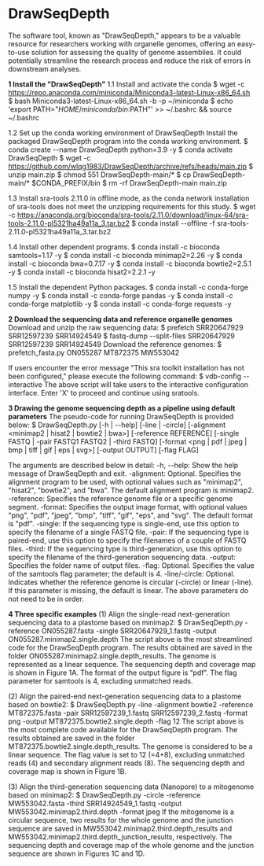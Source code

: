 # DrawSeqDepth
The software tool, known as "DrawSeqDepth," appears to be a valuable resource for researchers working with organelle genomes, offering an easy-to-use solution for assessing the quality of genome assemblies. It could potentially streamline the research process and reduce the risk of errors in downstream analyses.

**1 Install the "DrawSeqDepth"**
1.1 Install and activate the conda
$ wget -c https://repo.anaconda.com/miniconda/Miniconda3-latest-Linux-x86_64.sh
$ bash Miniconda3-latest-Linux-x86_64.sh -b -p ~/miniconda 
$ echo 'export PATH="$HOME/miniconda/bin:$PATH"' >> ~/.bashrc && source ~/.bashrc

1.2 Set up the conda working environment of DrawSeqDepth
Install the packaged DrawSeqDepth program into the conda working environment.
$ conda create --name DrawSeqDepth python=3.9 -y
$ conda activate DrawSeqDepth
$ wget -c https://github.com/wlqg1983/DrawSeqDepth/archive/refs/heads/main.zip
$ unzip main.zip 
$ chmod 551 DrawSeqDepth-main/* 
$ cp DrawSeqDepth-main/* $CONDA_PREFIX/bin 
$ rm -rf DrawSeqDepth-main main.zip

1.3 Install sra-tools 2.11.0 in offline mode, as the conda network installation of sra-tools does not meet the unzipping requirements for this study.
$ wget -c https://anaconda.org/bioconda/sra-tools/2.11.0/download/linux-64/sra-tools-2.11.0-pl5321ha49a11a_3.tar.bz2 
$ conda install --offline -f sra-tools-2.11.0-pl5321ha49a11a_3.tar.bz2

1.4 Install other dependent programs.
$ conda install -c bioconda samtools=1.17 -y
$ conda install -c bioconda minimap2=2.26 -y
$ conda install -c bioconda bwa=0.7.17 -y
$ conda install -c bioconda bowtie2=2.5.1 -y
$ conda install -c bioconda hisat2=2.2.1 -y

1.5 Install the dependent Python packages.
$ conda install -c conda-forge numpy -y
$ conda install -c conda-forge pandas -y
$ conda install -c conda-forge matplotlib -y
$ conda install -c conda-forge requests -y

**2 Download the sequencing data and reference organelle genomes**
Download and unzip the raw sequencing data:
$ prefetch SRR20647929 SRR12597239 SRR14924549
$ fastq-dump --split-files SRR20647929 SRR12597239 SRR14924549
Download the reference genomes:
$ prefetch_fasta.py ON055287 MT872375 MW553042

If users encounter the error message "This sra toolkit installation has not been configured," please execute the following command: 
$ vdb-config --interactive
The above script will take users to the interactive configuration interface. Enter 'X' to proceed and continue using sratools.

**3 Drawing the genome sequencing depth as a pipeline using default parameters**
The pseudo-code for running DrawSeqDepth is provided below:
$ DrawSeqDepth.py [-h | --help] [-line | -circle] [-alignment <minimap2 | hisat2 | bowtie2 | bwa>] [-reference REFERENCE] [-single FASTQ | -pair FASTQ1 FASTQ2 | -third FASTQ] [-format <png | pdf | jpeg | bmp | tiff | gif | eps | svg>] [-output OUTPUT] [-flag FLAG]

The arguments are described below in detail:
-h, --help: Show the help message of DrawSeqDepth and exit.
-alignment: Optional. Specifies the alignment program to be used, with optional values such as "minimap2", "hisat2", "bowtie2", and "bwa". The default alignment program is minimap2.
-reference: Specifies the reference genome file or a specific genome segment.
-format: Specifies the output image format, with optional values "png", "pdf", "jpeg", "bmp", "tiff", "gif", "eps", and "svg". The default format is "pdf".
-single: If the sequencing type is single-end, use this option to specify the filename of a single FASTQ file.
-pair: If the sequencing type is paired-end, use this option to specify the filenames of a couple of FASTQ files.
-third: If the sequencing type is third-generation, use this option to specify the filename of the third-generation sequencing data.
-output: Specifies the folder name of output files.
-flag: Optional. Specifies the value of the samtools flag parameter; the default is 4.
-line/-circle: Optional. Indicates whether the reference genome is circular (-circle) or linear (-line). If this parameter is missing, the default is linear.
The above parameters do not need to be in order.

**4 Three specific examples**
(1) Align the single-read next-generation sequencing data to a plastome based on minimap2:
$ DrawSeqDepth.py -reference ON055287.fasta -single SRR20647929_1.fastq -output ON055287.minimap2.single.depth
The script above is the most streamlined code for the DrawSeqDepth program. The results obtained are saved in the folder ON055287.minimap2.single.depth_results. The genome is represented as a linear sequence. The sequencing depth and coverage map is shown in Figure 1A. The format of the output figure is “pdf”. The flag parameter for samtools is 4, excluding unmatched reads. 

(2) Align the paired-end next-generation sequencing data to a plastome based on bowtie2:
$ DrawSeqDepth.py -line -alignment bowtie2 -reference MT872375.fasta -pair SRR12597239_1.fastq SRR12597239_2.fastq -format png -output MT872375.bowtie2.single.depth -flag 12
The script above is the most complete code available for the DrawSeqDepth program. The results obtained are saved in the folder MT872375.bowtie2.single.depth_results. The genome is considered to be a linear sequence. The flag value is set to 12 (=4+8), excluding unmatched reads (4) and secondary alignment reads (8). The sequencing depth and coverage map is shown in Figure 1B. 

(3) Align the third-generation sequencing data (Nanopore) to a mitogenome based on minimap2:
$ DrawSeqDepth.py -circle -reference MW553042.fasta -third SRR14924549_1.fastq -output MW553042.minimap2.third.depth -format jpeg
If the mitogenome is a circular sequence, two results for the whole genome and the junction sequence are saved in MW553042.minimap2.third.depth_results and MW553042.minimap2.third.depth_junction_results, respectively. The sequencing depth and coverage map of the whole genome and the junction sequence are shown in Figures 1C and 1D. 


